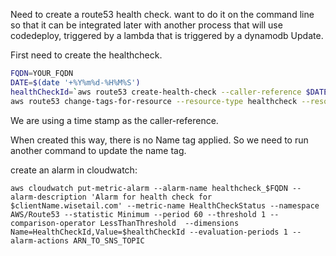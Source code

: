 Need to create a route53 health check.   want to do it on the command line so that it can be integrated later with another process
that will use codedeploy, triggered by a lambda that is triggered by a dynamodb Update.

First need to create the healthcheck.

```bash
FQDN=YOUR_FQDN
DATE=$(date '+%Y%m%d-%H%M%S')
healthCheckId=`aws route53 create-health-check --caller-reference $DATE --health-check-config Port=443,Type="HTTPS_STR_MATCH",ResourcePath="/pingdom.php",SearchString="<status>OK</status>",RequestInterval=30,FailureThreshold=3,MeasureLatency=true,Inverted=false,Disabled=false,EnableSNI=true,FullyQualifiedDomainName=$FQDN --query 'HealthCheck.Id' --output text`
aws route53 change-tags-for-resource --resource-type healthcheck --resource-id $healthCheckId --add-tags Key=Name,Value=americaneagle.wisetail.com,Key=environment,Value=production --profile wisetail
```

We are using a time stamp as the caller-reference.

When created this way, there is no Name tag applied.  So we need to run another command to update the name tag.


create an alarm in cloudwatch:
```
aws cloudwatch put-metric-alarm --alarm-name healthcheck_$FQDN --alarm-description 'Alarm for health check for $clientName.wisetail.com' --metric-name HealthCheckStatus --namespace AWS/Route53 --statistic Minimum --period 60 --threshold 1 --comparison-operator LessThanThreshold  --dimensions Name=HealthCheckId,Value=$healthCheckId --evaluation-periods 1 --alarm-actions ARN_TO_SNS_TOPIC


